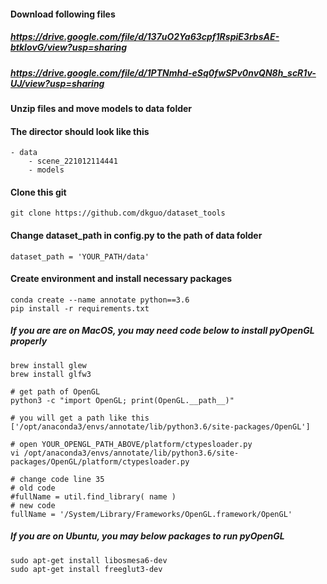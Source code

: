 #### Download following files
##### https://drive.google.com/file/d/137uO2Ya63cpf1RspiE3rbsAE-btkIovG/view?usp=sharing
##### https://drive.google.com/file/d/1PTNmhd-eSq0fwSPv0nvQN8h_scR1v-UJ/view?usp=sharing

#### Unzip files and move models to data folder
#### The director should look like this
```
- data
    - scene_221012114441
    - models
```

#### Clone this git
```
git clone https://github.com/dkguo/dataset_tools
```

#### Change dataset_path in config.py to the path of data folder
```
dataset_path = 'YOUR_PATH/data'
```

#### Create environment and install necessary packages
```
conda create --name annotate python==3.6
pip install -r requirements.txt
```

##### If you are are on MacOS, you may need code below to install pyOpenGL properly
```
brew install glew
brew install glfw3

# get path of OpenGL
python3 -c "import OpenGL; print(OpenGL.__path__)"

# you will get a path like this
['/opt/anaconda3/envs/annotate/lib/python3.6/site-packages/OpenGL']

# open YOUR_OPENGL_PATH_ABOVE/platform/ctypesloader.py
vi /opt/anaconda3/envs/annotate/lib/python3.6/site-packages/OpenGL/platform/ctypesloader.py

# change code line 35
# old code
#fullName = util.find_library( name )
# new code
fullName = '/System/Library/Frameworks/OpenGL.framework/OpenGL'
```

##### If you are on Ubuntu, you may below packages to run pyOpenGL
```
sudo apt-get install libosmesa6-dev
sudo apt-get install freeglut3-dev
```

